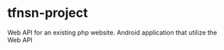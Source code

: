 tfnsn-project
=============

Web API for an existing php website.
Android application that utilize the Web API
